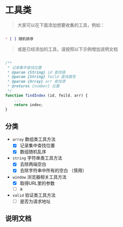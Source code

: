 # 工具类

> 大家可以在下面添加想要收集的工具，例如：

```markdown

* [ ] 随机排序

```


> 或是已经添加的工具，请按照以下示例增加说明文档

```js

/**
 * 记录集中查找位置
 * @param {String} id 查找值
 * @param {String} feild 查找属性
 * @param {Array} arr 查找源
 * @returns {number} 位置
 */
function findIndex (id, feild, arr) {
    ...
    return index;
}


```


## 分类

* `array` 数组类工具方法
  * [x] 记录集中查找位置
  * [x] 数组随机乱序

* `string` 字符串类工具方法
  * [x] 去除两端空白
  * [x] 去除字符串中所有的空白 （慎用）

* `window` 浏览器相关工具方法
  * [x] 取得URL里的参数
  * [ ] a

* `valid` 验证类工具方法
  * [ ] 是否为请求地址

## 说明文档
